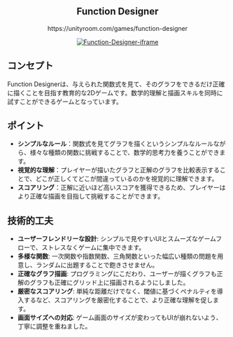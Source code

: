 <div align="center">
  <h2>Function Designer</h2>
  <p>https://unityroom.com/games/function-designer</p>

  <a href="https://youtu.be/GBwXriVbcmo?si=2R2iDr0ehEp-99-7">
    <img src="https://github.com/user-attachments/assets/89c8dd2d-e0bf-4186-b663-c5959b2fbe44" alt="Function-Designer-iframe">
  </a>
</div>

## コンセプト
Function Designerは、与えられた関数式を見て、そのグラフをできるだけ正確に描くことを目指す教育的な2Dゲームです。数学的理解と描画スキルを同時に試すことができるゲームとなっています。

## ポイント
- **シンプルなルール**：関数式を見てグラフを描くというシンプルなルールながら、様々な種類の関数に挑戦することで、数学的思考力を養うことができます。
- **視覚的な理解**：プレイヤーが描いたグラフと正解のグラフを比較表示することで、どこが正しくてどこが間違っているのかを視覚的に理解できます。
- **スコアリング**：正解に近いほど高いスコアを獲得できるため、プレイヤーはより正確な描画を目指して挑戦することができます。

## 技術的工夫
- **ユーザーフレンドリーな設計**: シンプルで見やすいUIとスムーズなゲームフローで、ストレスなくゲームに集中できます。
- **多様な関数**: 一次関数や指数関数、三角関数といった幅広い種類の問題を用意し、ランダムに出題することで飽きさせません。
- **正確なグラフ描画**: プログラミングにこだわり、ユーザーが描くグラフも正解のグラフも正確にグリッド上に描画されるようにしました。
- **厳密なスコアリング**: 単純な距離だけでなく、閾値に基づくペナルティを導入するなど、スコアリングを厳密化することで、より正確な理解を促します。
- **画面サイズへの対応**: ゲーム画面のサイズが変わってもUIが崩れないよう、丁寧に調整を重ねました。
